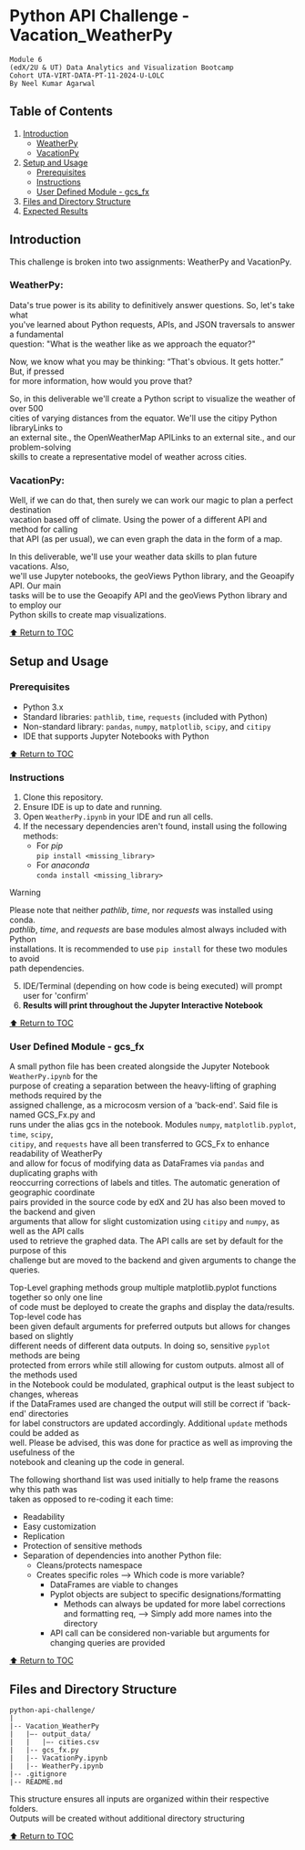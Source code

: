 # Python API Challenge - Vacation_WeatherPy
`Module 6`  
`(edX/2U & UT) Data Analytics and Visualization Bootcamp`  
`Cohort UTA-VIRT-DATA-PT-11-2024-U-LOLC`  
`By Neel Kumar Agarwal`  

## Table of Contents  
1. [Introduction](#introduction)  
    - [WeatherPy](#weatherpy)  
    - [VacationPy](#vacationpy)  
2. [Setup and Usage](#setup-and-usage)  
    - [Prerequisites](#prerequisites)  
    - [Instructions](#instructions)  
    - [User Defined Module - gcs_fx](#user-defined-module---gcs_fx)  
3. [Files and Directory Structure](#files-and-directory-structure)  
4. [Expected Results](#expected-results)  



## Introduction  
This challenge is broken into two assignments: WeatherPy and VacationPy.  


### WeatherPy:  
Data's true power is its ability to definitively answer questions. So, let's take what  
you've learned about Python requests, APIs, and JSON traversals to answer a fundamental  
question: "What is the weather like as we approach the equator?"  

Now, we know what you may be thinking: “That's obvious. It gets hotter.” But, if pressed  
for more information, how would you prove that?  

So, in this deliverable we'll create a Python script to visualize the weather of over 500  
cities of varying distances from the equator. We'll use the citipy Python libraryLinks to  
an external site., the OpenWeatherMap APILinks to an external site., and our problem-solving  
skills to create a representative model of weather across cities.  


### VacationPy:  
Well, if we can do that, then surely we can work our magic to plan a perfect destination  
vacation based off of climate. Using the power of a different API and method for calling  
that API (as per usual), we can even graph the data in the form of a map.  

In this deliverable, we'll use your weather data skills to plan future vacations. Also,  
we'll use Jupyter notebooks, the geoViews Python library, and the Geoapify API. Our main  
tasks will be to use the Geoapify API and the geoViews Python library and to employ our  
Python skills to create map visualizations.  

[:arrow_up: Return to TOC](#table-of-contents)  


## Setup and Usage  
### Prerequisites  
- Python 3.x  
- Standard libraries: `pathlib`, `time`, `requests` (included with Python)  
- Non-standard library: `pandas`, `numpy`, `matplotlib`, `scipy`, and `citipy`  
- IDE that supports Jupyter Notebooks with Python  

[:arrow_up: Return to TOC](#table-of-contents)  



### Instructions  
1. Clone this repository.  
2. Ensure IDE is up to date and running.   
3. Open `WeatherPy.ipynb` in your IDE and run all cells.  
4. If the necessary dependencies aren't found, install using the following methods:  
    - For *pip*  
        `pip install <missing_library>`  
    - For *anaconda*  
        `conda install <missing_library>`  
> [!WARNING]  
> Please note that neither *pathlib*, *time*, nor *requests* was installed using conda.  
> *pathlib*, *time*, and *requests* are base modules almost always included with Python  
> installations. It is recommended to use `pip install` for these two modules to avoid  
> path dependencies.  
5. IDE/Terminal (depending on how code is being executed) will prompt user for 'confirm'
6. **Results will print throughout the Jupyter Interactive Notebook**  

[:arrow_up: Return to TOC](#table-of-contents)  



### User Defined Module - gcs_fx
A small python file has been created alongside the Jupyter Notebook `WeatherPy.ipynb` for the  
purpose of creating a separation between the heavy-lifting of graphing methods required by the  
assigned challenge, as a microcosm version of a 'back-end'. Said file is named GCS_Fx.py and  
runs under the alias gcs in the notebook. Modules `numpy`, `matplotlib.pyplot`, `time`, `scipy`,  
`citipy`, and `requests` have all been transferred to GCS_Fx to enhance readability of WeatherPy  
and allow for focus of modifying data as DataFrames via `pandas` and duplicating graphs with  
reoccurring corrections of labels and titles. The automatic generation of geographic coordinate  
pairs provided in the source code by edX and 2U has also been moved to the backend and given  
arguments that allow for slight customization using `citipy` and `numpy`, as well as the API calls  
used to retrieve the graphed data. The API calls are set by default for the purpose of this  
challenge but are moved to the backend and given arguments to change the queries.  

Top-Level graphing methods group multiple matplotlib.pyplot functions together so only one line  
of code must be deployed to create the graphs and display the data/results. Top-level code has  
been given default arguments for preferred outputs but allows for changes based on slightly  
different needs of different data outputs. In doing so, sensitive `pyplot` methods are being  
protected from errors while still allowing for custom outputs. almost all of the methods used  
in the Notebook could be modulated, graphical output is the least subject to changes, whereas  
if the DataFrames used are changed the output will still be correct if 'back-end' directories  
for label constructors are updated accordingly. Additional `update` methods could be added as  
well. Please be advised, this was done for practice as well as improving the usefulness of the  
notebook and cleaning up the code in general.  

The following shorthand list was used initially to help frame the reasons why this path was  
taken as opposed to re-coding it each time:
- Readability
- Easy customization
- Replication
- Protection of sensitive methods
- Separation of dependencies into another Python file:
    - Cleans/protects namespace
    - Creates specific roles --> Which code is more variable?
        - DataFrames are viable to changes
        - Pyplot objects are subject to specific designations/formatting
            - Methods can always be updated for more label corrections and formatting req,
            --> Simply add more names into the directory
        - API call can be considered non-variable but arguments for changing queries are provided

[:arrow_up: Return to TOC](#table-of-contents)  


## Files and Directory Structure  
```  
python-api-challenge/
|
|-- Vacation_WeatherPy
|   |—- output_data/
|   |   |—- cities.csv
|   |-- gcs_fx.py
|   |-- VacationPy.ipynb
|   |-- WeatherPy.ipynb
|-- .gitignore
|-- README.md
```  
This structure ensures all inputs are organized within their respective folders.  
Outputs will be created without additional directory structuring  

[:arrow_up: Return to TOC](#table-of-contents)  
